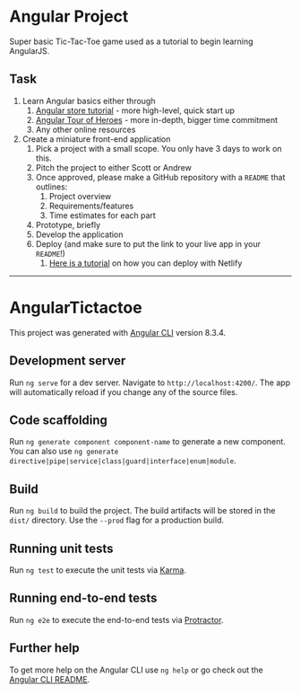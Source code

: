 # Angular Project

Super basic Tic-Tac-Toe game used as a tutorial to begin learning AngularJS.

## Task

1. Learn Angular basics either through
   1. [Angular store tutorial](https://angular.io/start) - more high-level, quick start up
   2. [Angular Tour of Heroes](https://angular.io/tutorial) - more in-depth, bigger time commitment
   3. Any other online resources
2. Create a miniature front-end application
   1. Pick a project with a small scope. You only have 3 days to work on this.
   2. Pitch the project to either Scott or Andrew
   3. Once approved, please make a GitHub repository with a `README` that outlines:
      1. Project overview
      2. Requirements/features
      3. Time estimates for each part
   4. Prototype, briefly
   5. Develop the application
   6. Deploy (and make sure to put the link to your live app in your `README`!)
      1. [Here is a tutorial](https://scotch.io/tutorials/deploying-an-angular-app-to-netlify) on how you can deploy with Netlify

---

# AngularTictactoe

This project was generated with [Angular CLI](https://github.com/angular/angular-cli) version 8.3.4.

## Development server

Run `ng serve` for a dev server. Navigate to `http://localhost:4200/`. The app will automatically reload if you change any of the source files.

## Code scaffolding

Run `ng generate component component-name` to generate a new component. You can also use `ng generate directive|pipe|service|class|guard|interface|enum|module`.

## Build

Run `ng build` to build the project. The build artifacts will be stored in the `dist/` directory. Use the `--prod` flag for a production build.

## Running unit tests

Run `ng test` to execute the unit tests via [Karma](https://karma-runner.github.io).

## Running end-to-end tests

Run `ng e2e` to execute the end-to-end tests via [Protractor](http://www.protractortest.org/).

## Further help

To get more help on the Angular CLI use `ng help` or go check out the [Angular CLI README](https://github.com/angular/angular-cli/blob/master/README.md).
